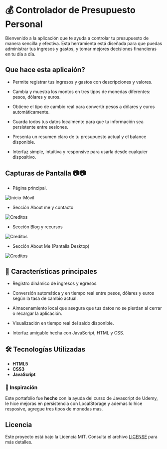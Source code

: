 # 💰 Controlador de Presupuesto Personal

Bienvenido a la aplicación que te ayuda a controlar tu presupuesto de manera sencilla y efectiva.
Esta herramienta está diseñada para que puedas administrar tus ingresos y gastos, y tomar mejores decisiones financieras en tu día a día.

## Que hace esta aplicaión?

- Permite registrar tus ingresos y gastos con descripciones y valores.

- Cambia y muestra los montos en tres tipos de monedas diferentes: pesos, dólares y euros.

- Obtiene el tipo de cambio real para convertir pesos a dólares y euros automáticamente.

- Guarda todos tus datos localmente para que tu información sea persistente entre sesiones.

- Presenta un resumen claro de tu presupuesto actual y el balance disponible.

- Interfaz simple, intuitiva y responsive para usarla desde cualquier dispositivo.


## Capturas de Pantalla 📷📷

- Página principal.

![Inicio-Móvil](assets/img/capture-2.png)


- Sección About me y contacto

![Creditos](assets/img/capture-4.png)

- Sección Blog y recursos

![Creditos](assets/img/capture-5.png)

- Sección About Me (Pantalla Desktop)

![Creditos](assets/img/capture-7.png)

## 🎯 Características principales

- Registro dinámico de ingresos y egresos.

- Conversión automática y en tiempo real entre pesos, dólares y euros según la tasa de cambio actual.

- Almacenamiento local que asegura que tus datos no se pierdan al cerrar o recargar la aplicación.

- Visualización en tiempo real del saldo disponible.

- Interfaz amigable hecha con JavaScript, HTML y CSS.


## 🛠 Tecnologías Utilizadas

- **HTML5**
- **CSS3**
- **JavaScript**


### 🧠 Inspiración

Este portafolio fue **hecho** con la ayuda del curso de Javascript de Udemy, le hice mejoras en persistencia con LocalStorage y ademas lo hice resposive, agregue tres tipos de monedas mas.


## Licencia

Este proyecto está bajo la Licencia MIT. Consulta el archivo [LICENSE](LICENSE) para más detalles.



